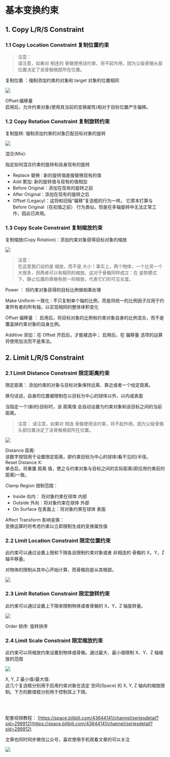 # 基本变换约束

## 1. Copy L/R/S Constraint

### 1.1 Copy Location Constraint 复制位置约束

> 注意：  
> 请注意，如果对 相连的 骨骼使用该约束，将不起作用，因为父级骨骼头部位置决定了该骨骼根部所在位置。

复制位置 ：强制添加约束的对象和 target 对象的位置相同

![](../../../imgs/animation_constraints_transform_copy-location_panel.png)

Offset:偏移量  
启用后，允许约束对象(使用其当前的变换属性)相对于目标位置产生偏移。

### 1.2 Copy Rotation Constraint 复制旋转约束

复制旋转: 强制添加约束的对象匹配目标对象的旋转

![](../../../imgs/animation_constraints_transform_copy-rotation_panel.png)

混合(Mix):

指定如何混合约束的旋转和自身现有的旋转

- Replace 替换 : 新的旋转值直接替换现有的值
- Add 累加: 新的旋转值与现有的值相加
- Before Original：添加在现有的旋转之前
- After Original：添加在现有的旋转之后
- Offset (Legacy)：这将和旧版“偏移”复选框的行为一样。 它原本打算与 Before Original（在初值之前） 行为类似，但是在多轴旋转中无法正常工作，因此已弃用。

### 1.3 Copy Scale Constraint 复制缩放约束

复制缩放(Copy Rotation)：添加约束对象获得目标对象的缩放

![](../../../imgs/animation_constraints_transform_copy-scale_panel.png)

> 注意：  
> 在这里我们谈的是 缩放，而不是 大小！事实上，两个物体，一个比另一个大很多，但两者可以有相同的缩放。这对于骨骼同样成立：在 姿势模式 下，静止位置的骨骼有统一的缩放，代表它们的可见长度。

Power ： 将约束对象获得的目标比例做相乘处理

Make Uniform 一致化 : 不只复制单个轴的比例，而是将统一的比例因子应用于约束所有者的所有轴，以实现相同的整体体积变化

Offset 偏移量 ：
启用后，将目标对象的比例和约束对象自身的比例混合，而不是覆盖掉约束对象的自身比例。

Additive 添加：在 Offset 开启后，才能被选中；
启用后，在 偏移量 选项的运算将使用加法而不是乘法。

## 2. Limit L/R/S Constraint

### 2.1 Limit Distance Constraint 限定距离约束

限定距离： 添加约束的对象与目标对象保持远离、靠近或者一个给定距离。

换句话说，自身的位置被限制在以目标为中心的球体以外，以内或表面

当指定一个(新的)目标时，该 距离值 会自动设置为约束对象和该目标之间的当前距离。

> 注意：
> 请注意，如果对 相连 骨骼使用该约束，将不起作用，因为父级骨骼头部位置决定了该骨骼根部所在位置。

![](../../../imgs/animation_constraints_transform_limit-distance_panel.png)

Distance 距离:  
该数字按钮用于设置限定距离，即约束目标为中心的球体(看不见的)半径。  
 Reset Distance X:  
单击后，将重置 距离 值，使之与约束对象与目标之间的实际距离(即应用约束前的距离)一致。

Clamp Region 钳制范围：

- Inside 向内： 将对象约束在球体 内部
- Outside 外向：将对象约束在球体 外部
- On Surface 在表面上：将对象约束在球体 表面

Affect Transform 影响变换：  
变换运算时将考虑约束以立即限制生成的变换属性值

### 2.2 Limit Location Constraint 限定位置约束

此约束可以通过设置上限和下限各自限制约束对象或者 非相连的 骨骼的 X，Y，Z 轴平移量。

对物体的限制从其中心开始计算，而骨骼则是从其根部。

![](../../../imgs/animation_constraints_transform_limit-location_panel.png)

### 2.3 Limit Rotation Constraint 限定旋转约束

此约束可以通过设置上下限来限制物体或者骨骼的 X，Y，Z 轴旋转量。

![](../../../imgs/animation_constraints_transform_limit-rotation_panel.png)

Order 排序: 旋转排序

### 2.4 Limit Scale Constraint 限定缩放约束

此约束可以将缩放约束设置到物体或骨骼。通过最大、最小值限制 X、Y、Z 轴缩放的范围

![](../../../imgs/animation_constraints_transform_limit-scale_panel.png)

X, Y, Z 最小值/最大值:  
这几个复选框分别用于启用约束对象在选定 空间(Space) 的 X, Y, Z 轴向的缩放限制。下方的数值框分别用于控制其上下限。

</br>
</hr>
</br>

配套视频教程：
[https://space.bilibili.com/43644141/channel/seriesdetail?sid=299912](https://space.bilibili.com/43644141/channel/seriesdetail?sid=299912)

文章也同时同步微信公众号，喜欢使用手机观看文章的可以关注

![](../../imgs/微信公众号二维码.jpg)
